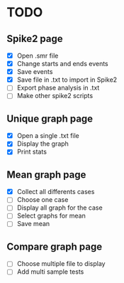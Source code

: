 # TODO

## Spike2 page

- [x] Open .smr file
- [x] Change starts and ends events
- [x] Save events
- [x] Save file in .txt to import in Spike2
- [ ] Export phase analysis in .txt
- [ ] Make other spike2 scripts

## Unique graph page

- [x] Open a single .txt file
- [x] Display the graph
- [x] Print stats

## Mean graph page

- [x] Collect all differents cases
- [ ] Choose one case
- [ ] Display all graph for the case
- [ ] Select graphs for mean
- [ ] Save mean

## Compare graph page

- [ ] Choose multiple file to display
- [ ] Add multi sample tests